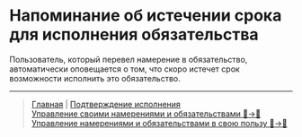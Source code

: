 # Напоминание об истечении срока для исполнения обязательства

Пользователь, который перевел намерение в обязательство, автоматически оповещается о том, что скоро истечет срок возможности исполнить это обязательство.

---
> [Главная](../index.md) | [Подтверждение исполнения](../actions/confirmation_of_transfer.md)  
> [Управление своими намерениями и обязательствами 👤->👥](../actions/show_int_obl.md)  
> [Управление намерениями и обязательствами в свою пользу 👥->👤](../actions/show_int_obl_for_me.md)
